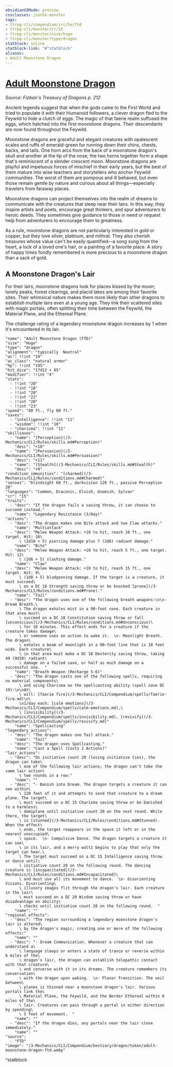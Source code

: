 ```yaml
---
obsidianUIMode: preview
cssclasses: json5e-monster
tags:
- ttrpg-cli/compendium/src/5e/ftd
- ttrpg-cli/monster/cr/15
- ttrpg-cli/monster/size/huge
- ttrpg-cli/monster/type/dragon
statblock: inline
statblock-link: "#^statblock"
aliases:
- Adult Moonstone Dragon
---
```

# [Adult Moonstone Dragon](3-Mechanics\CLI\Compendium\bestiary\dragon/adult-moonstone-dragon-ftd.md)
*Source: Fizban's Treasury of Dragons p. 212*  

Ancient legends suggest that when the gods came to the First World and tried to populate it with their Humanoid followers, a clever dragon fled to the Feywild to hide a clutch of eggs. The magic of that faerie realm suffused the eggs, which hatched into the first moonstone dragons. Their descendants are now found throughout the Feywild.

Moonstone dragons are graceful and elegant creatures with opalescent scales and ruffs of emerald-green fur running down their chins, chests, backs, and tails. One horn arcs from the back of a moonstone dragon's skull and another at the tip of the nose; the two horns together form a shape that's reminiscent of a slender crescent moon. Moonstone dragons are playful and impetuous forces of mischief in their early years, but the best of them mature into wise teachers and storytellers who anchor Feywild communities. The worst of them are pompous and ill behaved, but even those remain gentle by nature and curious about all things—especially travelers from faraway places.

Moonstone dragons can project themselves into the realm of dreams to communicate with the creatures that sleep near their lairs. In this way, they inspire artists and poets, encourage great thinkers, and spur adventurers to heroic deeds. They sometimes give guidance to those in need or request help from adventurers to encourage them to greatness.

As a rule, moonstone dragons are not particularly interested in gold or copper, but they love silver, platinum, and mithral. They also cherish treasures whose value can't be easily quantified—a song sung from the heart, a lock of a loved one's hair, or a painting of a favorite place. A story of happy times fondly remembered is more precious to a moonstone dragon than a sack of gold.

## A Moonstone Dragon's Lair

For their lairs, moonstone dragons look for places kissed by the moon; lonely peaks, forest clearings, and placid lakes are among their favorite sites. Their whimsical nature makes them more likely than other dragons to establish multiple lairs even at a young age. They link their scattered sites with magic portals, often splitting their time between the Feywild, the Material Plane, and the Ethereal Plane.

The challenge rating of a legendary moonstone dragon increases by 1 when it's encountered in its lair.

```statblock
"name": "Adult Moonstone Dragon (FTD)"
"size": "Huge"
"type": "dragon"
"alignment": "typically  Neutral"
"ac": !!int "19"
"ac_class": "natural armor"
"hp": !!int "195"
"hit_dice": "17d12 + 85"
"modifier": !!int "4"
"stats":
  - !!int "20"
  - !!int "18"
  - !!int "20"
  - !!int "22"
  - !!int "20"
  - !!int "23"
"speed": "40 ft., fly 80 ft."
"saves":
  - "intelligence": !!int "11"
  - "wisdom": !!int "10"
  - "charisma": !!int "11"
"skillsaves":
  - "name": "[Perception](/3-Mechanics/CLI/Rules/skills.md#Perception)"
    "desc": "+10"
  - "name": "[Persuasion](/3-Mechanics/CLI/Rules/skills.md#Persuasion)"
    "desc": "+11"
  - "name": "[Stealth](/3-Mechanics/CLI/Rules/skills.md#Stealth)"
    "desc": "+9"
"condition_immunities": "[charmed](/3-Mechanics/CLI/Rules/conditions.md#Charmed)"
"senses": "blindsight 60 ft., darkvision 120 ft., passive Perception 20"
"languages": "Common, Draconic, Elvish, Gnomish, Sylvan"
"cr": "15"
"traits":
  - "desc": "If the dragon fails a saving throw, it can choose to succeed instead."
    "name": "Legendary Resistance (3/Day)"
"actions":
  - "desc": "The dragon makes one Bite attack and two Claw attacks."
    "name": "Multiattack"
  - "desc": "Melee Weapon Attack: +10 to hit, reach 10 ft., one target. Hit: 16\
      \ (2d10 + 5) piercing damage plus 7 (2d6) radiant damage."
    "name": "Bite"
  - "desc": "Melee Weapon Attack: +10 to hit, reach 5 ft., one target. Hit: 12\
      \ (2d6 + 5) slashing damage."
    "name": "Claw"
  - "desc": "Melee Weapon Attack: +10 to hit, reach 15 ft., one target. Hit: 9\
      \ (1d8 + 5) bludgeoning damage. If the target is a creature, it must succeed\
      \ on a DC 18 Strength saving throw or be knocked [prone](/3-Mechanics/CLI/Rules/conditions.md#Prone)."
    "name": "Tail"
  - "desc": "The dragon uses one of the following breath weapons:\n\n- Dream Breath.\
      \ The dragon exhales mist in a 90-foot cone. Each creature in that area must\
      \ succeed on a DC 18 Constitution saving throw or fall [unconscious](/3-Mechanics/CLI/Rules/conditions.md#Unconscious)\
      \ for 10 minutes. This effect ends for a creature if the creature takes damage\
      \ or someone uses an action to wake it.  \n- Moonlight Breath. The dragon\
      \ exhales a beam of moonlight in a 90-foot line that is 10 feet wide. Each creature\
      \ in that area must make a DC 18 Dexterity saving throw, taking 49 (9d10) radiant\
      \ damage on a failed save, or half as much damage on a successful one.  "
    "name": "Breath Weapon (Recharge 5-6)"
  - "desc": "The dragon casts one of the following spells, requiring no material components\
      \ and using Charisma as the spellcasting ability (spell save DC 19):\n\nAt\
      \ will: [faerie fire](/3-Mechanics/CLI/Compendium/spells/faerie-fire.md)\n\
      \n1/day each: [calm emotions](/3-Mechanics/CLI/Compendium/spells/calm-emotions.md),\
      \ [invisibility](/3-Mechanics/CLI/Compendium/spells/invisibility.md), [revivify](/3-Mechanics/CLI/Compendium/spells/revivify.md)"
    "name": "Spellcasting"
"legendary_actions":
  - "desc": "The dragon makes one Tail attack."
    "name": "Tail"
  - "desc": "The dragon uses Spellcasting."
    "name": "Cast a Spell (Costs 2 Actions)"
"lair_actions":
  - "desc": "On initiative count 20 (losing initiative ties), the dragon can take\
      \ one of the following lair actions; the dragon can't take the same lair action\
      \ two rounds in a row:"
    "name": ""
  - "desc": "- Banish into Dream. The dragon targets a creature it can see within\
      \ 120 feet of it and attempts to send that creature to a dream plane. The target\
      \ must succeed on a DC 15 Charisma saving throw or be banished to a harmless\
      \ demiplane until initiative count 20 on the next round. While there, the target\
      \ is [stunned](/3-Mechanics/CLI/Rules/conditions.md#Stunned). When the effect\
      \ ends, the target reappears in the space it left or in the nearest unoccupied\
      \ space.  \n- Compulsive Dance. The dragon targets a creature it can see\
      \ in its lair, and a merry waltz begins to play that only the target can hear.\
      \ The target must succeed on a DC 15 Intelligence saving throw or dance until\
      \ initiative count 20 on the following round. The dancing creature is [incapacitated](/3-Mechanics/CLI/Rules/conditions.md#Incapacitated)\
      \ and must use all its movement to dance.  \n- Disorienting Visions. Disorienting\
      \ illusory images flit through the dragon's lair. Each creature in the lair\
      \ must succeed on a DC 20 Wisdom saving throw or have disadvantage on ability\
      \ checks until initiative count 20 on the following round.  "
    "name": ""
"regional_effects":
  - "desc": "The region surrounding a legendary moonstone dragon's lair is altered\
      \ by the dragon's magic, creating one or more of the following effects:"
    "name": ""
  - "desc": "- Dream Communication. Whenever a creature that can understand a\
      \ language sleeps or enters a state of trance or reverie within 6 miles of the\
      \ dragon's lair, the dragon can establish telepathic contact with that creature\
      \ and converse with it in its dreams. The creature remembers its conversation\
      \ with the dragon upon waking.  \n- Planar Transition. The veil between\
      \ planes is thinned near a moonstone dragon's lair. Various portals link the\
      \ Material Plane, the Feywild, and the Border Ethereal within 6 miles of the\
      \ lair. Creatures can pass through a portal in either direction by spending\
      \ 5 feet of movement.  "
    "name": ""
  - "desc": "If the dragon dies, any portals near the lair close immediately."
    "name": ""
"source":
  - "FTD"
"image": "/3-Mechanics/CLI/Compendium/bestiary/dragon/token/adult-moonstone-dragon-ftd.webp"
```
^statblock